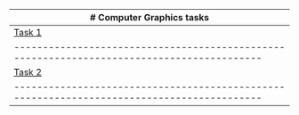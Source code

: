 |# Computer Graphics tasks
|------------------------------------------------------------------------------------------
|<a href="https://github.com/cutymurphy/Computer-Graphics/tree/master/src/task1">Task 1</a>
|------------------------------------------------------------------------------------------
|<a href="https://github.com/cutymurphy/Computer-Graphics/tree/master/src/task2">Task 2</a>
|------------------------------------------------------------------------------------------
